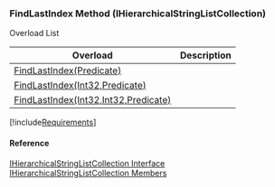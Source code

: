 ﻿### FindLastIndex Method (IHierarchicalStringListCollection)

Overload List

| Overload | Description |
| --- | --- |
| [FindLastIndex(Predicate<IHierarchicalStringList>)](fcSDK~FChoice.Foundation.Clarify.DataObjects.IHierarchicalStringListCollection~FindLastIndex(Predicate{IHierarchicalStringList}).md) |   |
| [FindLastIndex(Int32,Predicate<IHierarchicalStringList>)](fcSDK~FChoice.Foundation.Clarify.DataObjects.IHierarchicalStringListCollection~FindLastIndex(Int32,Predicate{IHierarchicalStringList}).md) |   |
| [FindLastIndex(Int32,Int32,Predicate<IHierarchicalStringList>)](fcSDK~FChoice.Foundation.Clarify.DataObjects.IHierarchicalStringListCollection~FindLastIndex(Int32,Int32,Predicate{IHierarchicalStringList}).md) |   |

[!include[Requirements](../partials/requirements.md)]



#### Reference

[IHierarchicalStringListCollection Interface](fcSDK~FChoice.Foundation.Clarify.DataObjects.IHierarchicalStringListCollection.md)  
[IHierarchicalStringListCollection Members](fcSDK~FChoice.Foundation.Clarify.DataObjects.IHierarchicalStringListCollection_members.md)